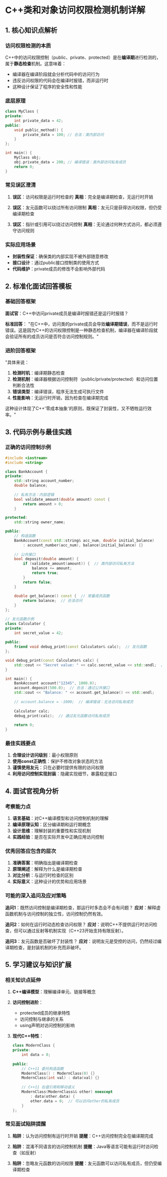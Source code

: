 


# C++类和对象访问权限检测机制详解
## 1. 核心知识点解析
### 访问权限检测的本质
C++中的访问权限控制（public、private、protected）是在**编译期**进行检测的，属于**静态检查**机制。这意味着：
- 编译器在编译阶段就会分析代码中的访问行为
- 违反访问权限的代码会在编译时报错，而非运行时
- 这种设计保证了程序的安全性和性能

### 底层原理
```cpp
class MyClass {
private:
    int private_data = 42;
public:
    void public_method() { 
        private_data = 100; // 合法：类内部访问
    }
};

int main() {
    MyClass obj;
    obj.private_data = 200; // 编译错误：类外部访问私有成员
    return 0;
}
```

### 常见误区澄清
1. **误区**：访问权限是运行时检查的
   **真相**：完全是编译期检查，无运行时开销

2. **误区**：友元函数可以绕过所有访问限制
   **真相**：友元只是获得访问权限，但仍受编译期检查

3. **误区**：指针或引用可以绕过访问控制
   **真相**：无论通过何种方式访问，都必须遵守访问规则

### 实际应用场景
- **封装性保证**：确保类的内部实现不被外部随意修改
- **接口设计**：通过public接口控制类的使用方式
- **代码维护**：private成员的修改不会影响外部代码

## 2. 标准化面试回答模板

### 基础回答框架
**面试官**：C++中访问private成员是编译时报错还是运行时报错？

**标准回答**：
"在C++中，访问类的private成员会导致**编译期错误**，而不是运行时错误。这是因为C++的访问权限控制是一种静态检查机制，编译器在编译阶段就会验证所有的成员访问是否符合访问控制规则。"

### 进阶回答框架
"具体来说：
1. **检测时机**：编译期静态检查
2. **检测机制**：编译器根据访问控制符（public/private/protected）和访问位置判断合法性
3. **错误类型**：编译错误，程序无法生成可执行文件
4. **性能影响**：无运行时开销，因为检查在编译期完成

这种设计体现了C++'零成本抽象'的原则，既保证了封装性，又不牺牲运行效率。"

## 3. 代码示例与最佳实践

### 正确的访问控制示例
```cpp
#include <iostream>
#include <string>

class BankAccount {
private:
    std::string account_number;
    double balance;
    
    // 私有方法：内部逻辑
    bool validate_amount(double amount) const {
        return amount > 0;
    }

protected:
    std::string owner_name;

public:
    // 构造函数
    BankAccount(const std::string& acc_num, double initial_balance)
        : account_number(acc_num), balance(initial_balance) {}
    
    // 公共接口
    bool deposit(double amount) {
        if (validate_amount(amount)) {  // 类内部访问私有方法
            balance += amount;
            return true;
        }
        return false;
    }
    
    double get_balance() const {  // 常量成员函数
        return balance;  // 合法访问
    }
};

// 友元函数示例
class Calculator {
private:
    int secret_value = 42;
    
public:
    friend void debug_print(const Calculator& calc);  // 友元函数
};

void debug_print(const Calculator& calc) {
    std::cout << "Secret value: " << calc.secret_value << std::endl;  // 合法：友元访问
}

int main() {
    BankAccount account("12345", 1000.0);
    account.deposit(500.0);  // 合法：通过公共接口
    std::cout << "Balance: " << account.get_balance() << std::endl;
    
    // account.balance = -1000;  // 编译错误：无法访问私有成员
    
    Calculator calc;
    debug_print(calc);  // 通过友元函数访问私有成员
    
    return 0;
}
```

### 最佳实践要点
1. **合理设计访问级别**：最小权限原则
2. **使用const正确性**：保护不修改对象状态的方法
3. **谨慎使用友元**：只在必要时提供有限的访问权限
4. **利用访问控制实现封装**：隐藏实现细节，暴露稳定接口

## 4. 面试官视角分析

### 考察能力点
1. **语言基础**：对C++编译模型和访问控制机制的理解
2. **编译原理认知**：区分编译期和运行期概念
3. **设计思维**：理解封装的重要性和实现机制
4. **实践经验**：是否在实际开发中正确应用访问控制

### 优秀回答应包含的层次
1. **准确答案**：明确指出是编译期检查
2. **原理阐述**：解释为什么是编译期检查
3. **对比分析**：与运行时检查的区别
4. **实际意义**：这种设计的优势和应用场景

### 可能的深入追问及应对策略

**追问1**：既然访问控制是编译期检查，那运行时多态会不会有问题？
**应对**：解释虚函数机制与访问控制的独立性，访问控制仍然有效。

**追问2**：如何在运行时动态检查访问权限？
**应对**：说明C++不提供运行时访问检查，但可以通过反射等机制实现（C++23开始支持有限反射）。

**追问3**：友元函数是否破坏了封装性？
**应对**：说明友元是受控的访问，仍然经过编译期检查，是封装机制的补充而非破坏。

## 5. 学习建议与知识扩展

### 相关知识点延伸
1. **C++编译模型**：理解编译单元、链接等概念
2. **访问控制进阶**：
   - protected成员的继承特性
   - 访问控制与继承的关系
   - using声明对访问控制的影响

3. **现代C++特性**：
   ```cpp
   class ModernClass {
   private:
       int data = 0;
       
   public:
       // C++11 委托构造函数
       ModernClass() : ModernClass(0) {}
       ModernClass(int val) : data(val) {}
       
       // C++11 右值引用和移动语义
       ModernClass(ModernClass&& other) noexcept 
           : data(other.data) {
           other.data = 0;  // 可以访问other的私有成员
       }
   };
   ```

### 常见面试陷阱提醒
1. **陷阱**：认为访问控制有运行时开销
   **提醒**：C++访问控制完全在编译期完成

2. **陷阱**：混淆不同语言的访问控制机制
   **提醒**：Java等语言可能有运行时访问检查（如反射）

3. **陷阱**：忽略友元函数的访问权限
   **提醒**：友元函数可以访问私有成员，但仍受编译期检查
